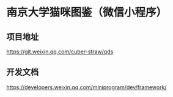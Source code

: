 # 南京大学猫咪图鉴（微信小程序）
## 项目地址
https://git.weixin.qq.com/cuber-straw/qds
## 开发文档
https://developers.weixin.qq.com/miniprogram/dev/framework/

